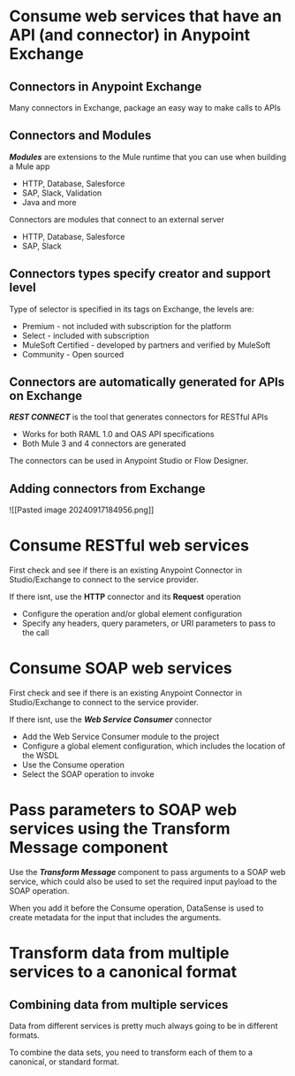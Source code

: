 
# Consume web services that have an API (and connector) in Anypoint Exchange

## Connectors in Anypoint Exchange

Many connectors in Exchange, package an easy way to make calls to APIs

## Connectors and Modules

***Modules*** are extensions to the Mule runtime that you can use when building a Mule app
- HTTP, Database, Salesforce
- SAP, Slack, Validation
- Java and more

Connectors are modules that connect to an external server
- HTTP, Database, Salesforce
- SAP, Slack

## Connectors types specify creator and support level

Type of selector is specified in its tags on Exchange, the levels are:
- Premium - not included with subscription for the platform
- Select - included with subscription
- MuleSoft Certified - developed by partners and verified by MuleSoft
- Community - Open sourced

## Connectors are automatically generated for APIs on Exchange

***REST CONNECT*** is the tool that generates connectors for RESTful APIs
- Works for both RAML 1.0 and OAS API specifications
- Both Mule 3 and 4 connectors are generated

The connectors can be used in Anypoint Studio or Flow Designer.

## Adding connectors from Exchange

![[Pasted image 20240917184956.png]]

# Consume RESTful web services

First check and see if there is an existing Anypoint Connector in Studio/Exchange to connect to the service provider. 

If there isnt, use the **HTTP** connector and its **Request** operation
- Configure the operation and/or global element configuration
- Specify any headers, query parameters, or URI parameters to pass to the call
# Consume SOAP web services

First check and see if there is an existing Anypoint Connector in Studio/Exchange to connect to the service provider. 

If there isnt, use the ***Web Service Consumer*** connector
- Add the Web Service Consumer module to the project
- Configure a global element configuration, which includes the location of the WSDL
- Use the Consume operation
- Select the SOAP operation to invoke

# Pass parameters to SOAP web services using the Transform Message component

Use the ***Transform Message*** component to pass arguments to a SOAP web service, which could also be used to set the required input payload to the SOAP operation.

When you add it before the Consume operation, DataSense is used to create metadata for the input that includes the arguments.

# Transform data from multiple services to a canonical format

## Combining data from multiple services

Data from different services is pretty much always going to be in different formats.

To combine the data sets, you need to transform each of them to a canonical, or standard format.


